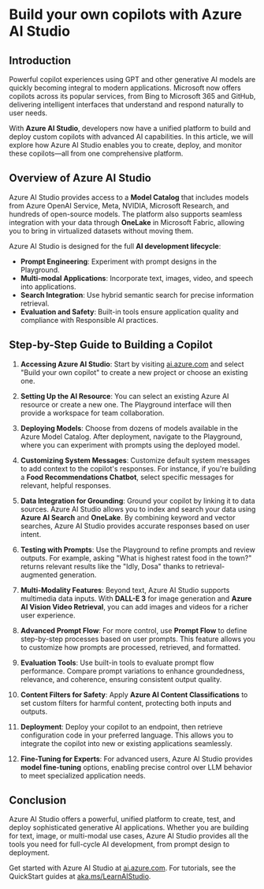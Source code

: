 # Build your own copilots with Azure AI Studio

## Introduction

Powerful copilot experiences using GPT and other generative AI models are quickly becoming integral to modern applications. Microsoft now offers copilots across its popular services, from Bing to Microsoft 365 and GitHub, delivering intelligent interfaces that understand and respond naturally to user needs.

With **Azure AI Studio**, developers now have a unified platform to build and deploy custom copilots with advanced AI capabilities. In this article, we will explore how Azure AI Studio enables you to create, deploy, and monitor these copilots—all from one comprehensive platform.

## Overview of Azure AI Studio

Azure AI Studio provides access to a **Model Catalog** that includes models from Azure OpenAI Service, Meta, NVIDIA, Microsoft Research, and hundreds of open-source models. The platform also supports seamless integration with your data through **OneLake** in Microsoft Fabric, allowing you to bring in virtualized datasets without moving them.

Azure AI Studio is designed for the full **AI development lifecycle**:
- **Prompt Engineering**: Experiment with prompt designs in the Playground.
- **Multi-modal Applications**: Incorporate text, images, video, and speech into applications.
- **Search Integration**: Use hybrid semantic search for precise information retrieval.
- **Evaluation and Safety**: Built-in tools ensure application quality and compliance with Responsible AI practices.

## Step-by-Step Guide to Building a Copilot

1. **Accessing Azure AI Studio**: Start by visiting [ai.azure.com](https://ai.azure.com) and select "Build your own copilot" to create a new project or choose an existing one.
   
2. **Setting Up the AI Resource**: You can select an existing Azure AI resource or create a new one. The Playground interface will then provide a workspace for team collaboration.

3. **Deploying Models**: Choose from dozens of models available in the Azure Model Catalog. After deployment, navigate to the Playground, where you can experiment with prompts using the deployed model.

4. **Customizing System Messages**: Customize default system messages to add context to the copilot's responses. For instance, if you're building a **Food Recommendations Chatbot**, select specific messages for relevant, helpful responses.

5. **Data Integration for Grounding**: Ground your copilot by linking it to data sources. Azure AI Studio allows you to index and search your data using **Azure AI Search** and **OneLake**. By combining keyword and vector searches, Azure AI Studio provides accurate responses based on user intent.

6. **Testing with Prompts**: Use the Playground to refine prompts and review outputs. For example, asking "What is highest ratest food in the town?" returns relevant results like the "Idly, Dosa" thanks to retrieval-augmented generation.

7. **Multi-Modality Features**: Beyond text, Azure AI Studio supports multimedia data inputs. With **DALL-E 3** for image generation and **Azure AI Vision Video Retrieval**, you can add images and videos for a richer user experience.

8. **Advanced Prompt Flow**: For more control, use **Prompt Flow** to define step-by-step processes based on user prompts. This feature allows you to customize how prompts are processed, retrieved, and formatted.

9. **Evaluation Tools**: Use built-in tools to evaluate prompt flow performance. Compare prompt variations to enhance groundedness, relevance, and coherence, ensuring consistent output quality.

10. **Content Filters for Safety**: Apply **Azure AI Content Classifications** to set custom filters for harmful content, protecting both inputs and outputs.

11. **Deployment**: Deploy your copilot to an endpoint, then retrieve configuration code in your preferred language. This allows you to integrate the copilot into new or existing applications seamlessly.

12. **Fine-Tuning for Experts**: For advanced users, Azure AI Studio provides **model fine-tuning** options, enabling precise control over LLM behavior to meet specialized application needs.

## Conclusion

Azure AI Studio offers a powerful, unified platform to create, test, and deploy sophisticated generative AI applications. Whether you are building for text, image, or multi-modal use cases, Azure AI Studio provides all the tools you need for full-cycle AI development, from prompt design to deployment.

Get started with Azure AI Studio at [ai.azure.com](https://ai.azure.com). For tutorials, see the QuickStart guides at [aka.ms/LearnAIStudio](https://aka.ms/LearnAIStudio). 

